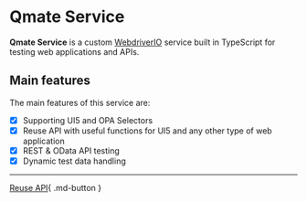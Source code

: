 # Qmate Service
**Qmate Service** is a custom [WebdriverIO](https://webdriver.io/) service built in TypeScript for testing web applications and APIs.

## Main features
The main features of this service are:

- [x] Supporting UI5 and OPA Selectors
- [x] Reuse API with useful functions for UI5 and any other type of web application
- [x] REST & OData API testing
- [x] Dynamic test data handling

---

[Reuse API](doc.md){ .md-button } 